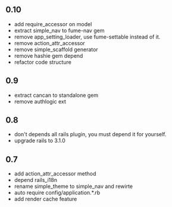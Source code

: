 ## 0.10
- add require_accessor on model
- extract simple_nav to fume-nav gem
- remove app_setting_loader, use fume-settable instead of it.
- remove action_attr_accessor
- remove simple_scaffold generator
- remove hashie gem depend
- refactor code structure

## 0.9
 - extract cancan to standalone gem
 - remove authlogic ext

## 0.8
 - don't depends all rails plugin, you must depend it for yourself. 
 - upgrade rails to 3.1.0

## 0.7
 - add action_attr_accessor method
 - depend rails_i18n
 - rename simple\_theme to simple_nav and rewirte
 - auto require config/application.*.rb
 - add render cache feature